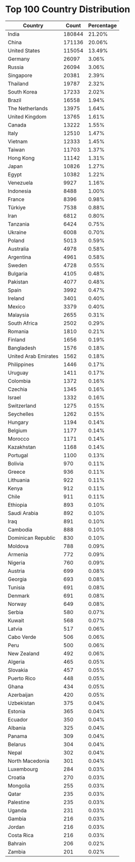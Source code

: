 # Top 100 Country Distribution
| Country | Count | Percentage |
|----|----|----|
| India | 180844 | 21.20% |
| China | 171136 | 20.06% |
| United States | 115054 | 13.49% |
| Germany | 26097 | 3.06% |
| Russia | 26094 | 3.06% |
| Singapore | 20381 | 2.39% |
| Thailand | 19787 | 2.32% |
| South Korea | 17233 | 2.02% |
| Brazil | 16558 | 1.94% |
| The Netherlands | 13975 | 1.64% |
| United Kingdom | 13765 | 1.61% |
| Canada | 13222 | 1.55% |
| Italy | 12510 | 1.47% |
| Vietnam | 12333 | 1.45% |
| Taiwan | 11703 | 1.37% |
| Hong Kong | 11142 | 1.31% |
| Japan | 10826 | 1.27% |
| Egypt | 10382 | 1.22% |
| Venezuela | 9927 | 1.16% |
| Indonesia | 8488 | 1.00% |
| France | 8396 | 0.98% |
| Türkiye | 7538 | 0.88% |
| Iran | 6812 | 0.80% |
| Tanzania | 6424 | 0.75% |
| Ukraine | 6008 | 0.70% |
| Poland | 5013 | 0.59% |
| Australia | 4978 | 0.58% |
| Argentina | 4961 | 0.58% |
| Sweden | 4728 | 0.55% |
| Bulgaria | 4105 | 0.48% |
| Pakistan | 4077 | 0.48% |
| Spain | 3992 | 0.47% |
| Ireland | 3401 | 0.40% |
| Mexico | 3379 | 0.40% |
| Malaysia | 2655 | 0.31% |
| South Africa | 2502 | 0.29% |
| Romania | 1810 | 0.21% |
| Finland | 1656 | 0.19% |
| Bangladesh | 1576 | 0.18% |
| United Arab Emirates | 1562 | 0.18% |
| Philippines | 1446 | 0.17% |
| Uruguay | 1411 | 0.17% |
| Colombia | 1372 | 0.16% |
| Czechia | 1345 | 0.16% |
| Israel | 1332 | 0.16% |
| Switzerland | 1275 | 0.15% |
| Seychelles | 1262 | 0.15% |
| Hungary | 1194 | 0.14% |
| Belgium | 1177 | 0.14% |
| Morocco | 1171 | 0.14% |
| Kazakhstan | 1168 | 0.14% |
| Portugal | 1100 | 0.13% |
| Bolivia | 970 | 0.11% |
| Greece | 936 | 0.11% |
| Lithuania | 922 | 0.11% |
| Kenya | 912 | 0.11% |
| Chile | 911 | 0.11% |
| Ethiopia | 893 | 0.10% |
| Saudi Arabia | 892 | 0.10% |
| Iraq | 891 | 0.10% |
| Cambodia | 888 | 0.10% |
| Dominican Republic | 830 | 0.10% |
| Moldova | 788 | 0.09% |
| Armenia | 772 | 0.09% |
| Nigeria | 760 | 0.09% |
| Austria | 699 | 0.08% |
| Georgia | 693 | 0.08% |
| Tunisia | 691 | 0.08% |
| Denmark | 691 | 0.08% |
| Norway | 649 | 0.08% |
| Serbia | 580 | 0.07% |
| Kuwait | 568 | 0.07% |
| Latvia | 517 | 0.06% |
| Cabo Verde | 506 | 0.06% |
| Peru | 500 | 0.06% |
| New Zealand | 492 | 0.06% |
| Algeria | 465 | 0.05% |
| Slovakia | 457 | 0.05% |
| Puerto Rico | 448 | 0.05% |
| Ghana | 434 | 0.05% |
| Azerbaijan | 420 | 0.05% |
| Uzbekistan | 375 | 0.04% |
| Estonia | 365 | 0.04% |
| Ecuador | 350 | 0.04% |
| Albania | 325 | 0.04% |
| Panama | 309 | 0.04% |
| Belarus | 304 | 0.04% |
| Nepal | 302 | 0.04% |
| North Macedonia | 301 | 0.04% |
| Luxembourg | 284 | 0.03% |
| Croatia | 270 | 0.03% |
| Mongolia | 255 | 0.03% |
| Qatar | 235 | 0.03% |
| Palestine | 235 | 0.03% |
| Uganda | 231 | 0.03% |
| Gambia | 216 | 0.03% |
| Jordan | 216 | 0.03% |
| Costa Rica | 216 | 0.03% |
| Bahrain | 206 | 0.02% |
| Zambia | 201 | 0.02% |
